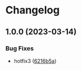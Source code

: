 # Changelog

## 1.0.0 (2023-03-14)


### Bug Fixes

* hotfix3 ([6216b5a](https://github.com/daehyun0/release-please-test/commit/6216b5a0b2220abf26ca3aa6848052cdda1bac5f))
